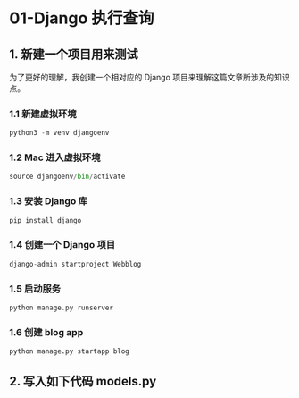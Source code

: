 # 01-Django 执行查询

## 1. 新建一个项目用来测试

为了更好的理解，我创建一个相对应的 Django 项目来理解这篇文章所涉及的知识点。

### 1.1 新建虚拟环境

```python
python3 -m venv djangoenv
```

### 1.2 Mac 进入虚拟环境

```python
source djangoenv/bin/activate
```

### 1.3 安装 Django 库

```python
pip install django
```

### 1.4 创建一个 Django 项目

```python
django-admin startproject Webblog
```

### 1.5 启动服务

```python
python manage.py runserver
```

### 1.6 创建 blog app

```python
python manage.py startapp blog
```

## 2. 写入如下代码 models.py

```python
```

